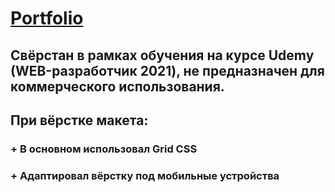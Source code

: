 # [Portfolio](https://portfolio.frontsaf.ru/)

## Свёрстан в рамках обучения на курсе Udemy (WEB-разработчик 2021), не предназначен для коммерческого использования.
## При вёрстке макета:
  ### + В основном использовал Grid CSS
  ### + Адаптировал вёрстку под мобильные устройства
